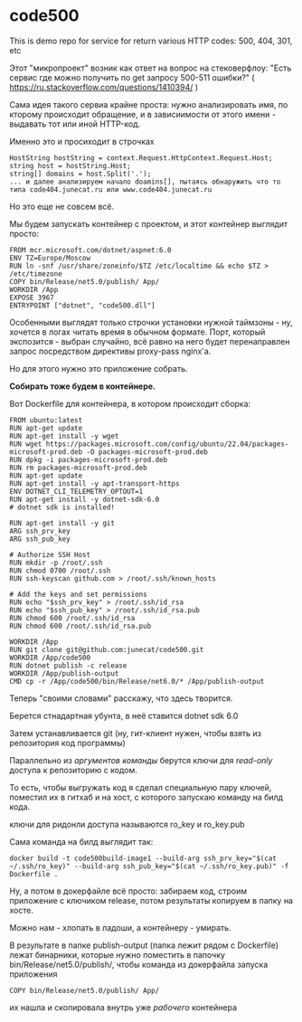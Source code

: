 # code500
This is demo repo for service for return various HTTP codes: 500, 404, 301, etc

Этот "микропроект" возник как ответ на вопрос на стековерфлоу: "Есть сервис где можно получить по get запросу 500-511 ошибки?" ( https://ru.stackoverflow.com/questions/1410394/ )

Сама идея такого сервиа крайне проста: нужно анализировать имя, по кторому происходит обращение, и в зависиимости от этого имени - выдавать тот или иной HTTP-код.

Именно это и просиходит в строчках 

```
HostString hostString = context.Request.HttpContext.Request.Host;
string host = hostString.Host;
string[] domains = host.Split('.');
... и далее анализируем начало doamins[], пытаясь обнаружить что то типа code404.junecat.ru или www.code404.junecat.ru
```

Но это еще не совсем всё.

Мы будем запускать контейнер с проектом, и этот контейнер выглядит просто:

```
FROM mcr.microsoft.com/dotnet/aspnet:6.0
ENV TZ=Europe/Moscow
RUN ln -snf /usr/share/zoneinfo/$TZ /etc/localtime && echo $TZ > /etc/timezone
COPY bin/Release/net5.0/publish/ App/
WORKDIR /App
EXPOSE 3967
ENTRYPOINT ["dotnet", "code500.dll"]
```

Особенными выглядят только строчки установки нужной таймзоны - ну, хочется в логах читать время в обычном формате. Порт, который экспозится - выбран случайно, всё равно на него будет перенаправлен запрос посредством директивы proxy-pass nginx'а.

Но для этого нужно это приложение собрать.

**Собирать тоже будем в контейнере.**

Вот Dockerfile для контейнера, в котором происходит сборка:

```
FROM ubuntu:latest
RUN apt-get update
RUN apt-get install -y wget
RUN wget https://packages.microsoft.com/config/ubuntu/22.04/packages-microsoft-prod.deb -O packages-microsoft-prod.deb
RUN dpkg -i packages-microsoft-prod.deb
RUN rm packages-microsoft-prod.deb
RUN apt-get update
RUN apt-get install -y apt-transport-https
ENV DOTNET_CLI_TELEMETRY_OPTOUT=1
RUN apt-get install -y dotnet-sdk-6.0
# dotnet sdk is installed!

RUN apt-get install -y git
ARG ssh_prv_key
ARG ssh_pub_key

# Authorize SSH Host
RUN mkdir -p /root/.ssh
RUN chmod 0700 /root/.ssh
RUN ssh-keyscan github.com > /root/.ssh/known_hosts

# Add the keys and set permissions
RUN echo "$ssh_prv_key" > /root/.ssh/id_rsa
RUN echo "$ssh_pub_key" > /root/.ssh/id_rsa.pub
RUN chmod 600 /root/.ssh/id_rsa
RUN chmod 600 /root/.ssh/id_rsa.pub

WORKDIR /App
RUN git clone git@github.com:junecat/code500.git
WORKDIR /App/code500
RUN dotnet publish -c release
WORKDIR /App/publish-output
CMD cp -r /App/code500/bin/Release/net6.0/* /App/publish-output
```

Теперь "своими словами" расскажу, что здесь творится.

Берется стнадартная убунта, в неё ставится dotnet sdk 6.0

Затем устанавливается git (ну, гит-клиент нужен, чтобы взять из репозитория код программы)

Параллельно из *аргументов команды* берутся ключи для *read-only* доступа к репозиторию с кодом. 

То есть, чтобы выгружать код  я сделал специальную пару ключей, поместил их в гитхаб и на хост, с которого запускаю команду на билд кода.

ключи для ридонли доступа называются ro_key и ro_key.pub

Сама команда на билд выглядит так:

```
docker build -t code500build-image1 --build-arg ssh_prv_key="$(cat ~/.ssh/ro_key)" --build-arg ssh_pub_key="$(cat ~/.ssh/ro_key.pub)" -f Dockerfile .
```

Ну, а потом в докерфайле всё просто: забираем код, строим приложение с ключиком release, потом результаты копируем в папку на хосте. 

Можно нам - хлопать в ладоши, а контейнеру - умирать.

В результате в папке publish-output (папка лежит рядом с Dockerfile) лежат бинарники, которые нужно поместить в папочку bin/Release/net5.0/publish/, чтобы команда из докерфайла запуска приложения

```
COPY bin/Release/net5.0/publish/ App/
```

их нашла и скопировала внутрь уже *рабочего* контейнера